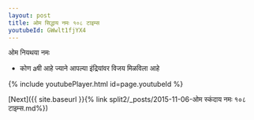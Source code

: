 ```yaml
---
layout: post
title: ओम सिद्धाय नमः १०८ टाइम्स
youtubeId: GWwlt1fjYX4
---
```

 
 
 ओम नियथया नमः  
 
 -  कोण aषी आहे ज्याने आपल्या इंद्रियांवर विजय मिळविला आहे 
 
  
 
  
 
 
 
 
 
 


{% include youtubePlayer.html id=page.youtubeId %}
 
[Next]({{ site.baseurl }}{% link  split2/_posts/2015-11-06-ओम स्कंदाय नमः १०८ टाइम्स.md%})
 

